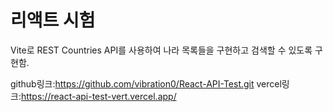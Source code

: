 # 리액트 시험

Vite로 REST Countries API를 사용하여 나라 목록들을 구현하고 검색할 수 있도록 구현함.

github링크:https://github.com/vibration0/React-API-Test.git
vercel링크:https://react-api-test-vert.vercel.app/
